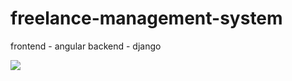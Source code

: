 # freelance-management-system
frontend - angular
backend -  django

<img src="/home/mphs/Desktop/Tharun/freelance-management-system-1/angular/angular-first/src/assets/Account-User-PNG-Photo.svg">
